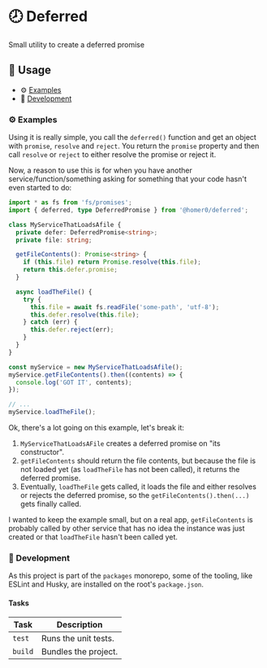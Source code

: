 # 🕗 Deferred

Small utility to create a deferred promise

## 🍿 Usage

- ⚙️ [Examples](#%EF%B8%8F-examples)
- 🤘 [Development](#-development)

### ⚙️ Examples

Using it is really simple, you call the `deferred()` function and get an object with `promise`, `resolve` and `reject`. You return the `promise` property and then call `resolve` or `reject` to either resolve the promise or reject it.

Now, a reason to use this is for when you have another service/function/something asking for something that your code hasn't even started to do:

```ts
import * as fs from 'fs/promises';
import { deferred, type DeferredPromise } from '@homer0/deferred';

class MyServiceThatLoadsAfile {
  private defer: DeferredPromise<string>;
  private file: string;

  getFileContents(): Promise<string> {
    if (this.file) return Promise.resolve(this.file);
    return this.defer.promise;
  }

  async loadTheFile() {
    try {
      this.file = await fs.readFile('some-path', 'utf-8');
      this.defer.resolve(this.file);
    } catch (err) {
      this.defer.reject(err);
    }
  }
}

const myService = new MyServiceThatLoadsAfile();
myService.getFileContents().then((contents) => {
  console.log('GOT IT', contents);
});

// ...
myService.loadTheFile();
```

Ok, there's a lot going on this example, let's break it:

1. `MyServiceThatLoadsAFile` creates a deferred promise on "its constructor".
2. `getFileContents` should return the file contents, but because the file is not loaded yet (as `loadTheFile` has not been called), it returns the deferred promise.
3. Eventually, `loadTheFile` gets called, it loads the file and either resolves or rejects the deferred promise, so the `getFileContents().then(...)` gets finally called.

I wanted to keep the example small, but on a real app, `getFileContents` is probably called by other service that has no idea the instance was just created or that `loadTheFile` hasn't been called yet.

### 🤘 Development

As this project is part of the `packages` monorepo, some of the tooling, like ESLint and Husky, are installed on the root's `package.json`.

#### Tasks

| Task    | Description          |
| ------- | -------------------- |
| `test`  | Runs the unit tests. |
| `build` | Bundles the project. |
